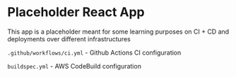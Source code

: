 # Placeholder React App

This app is a placeholder meant for some learning purposes on CI + CD and deployments over different infrastructures

`.github/workflows/ci.yml` - Github Actions CI configuration

`buildspec.yml` - AWS CodeBuild configuration
